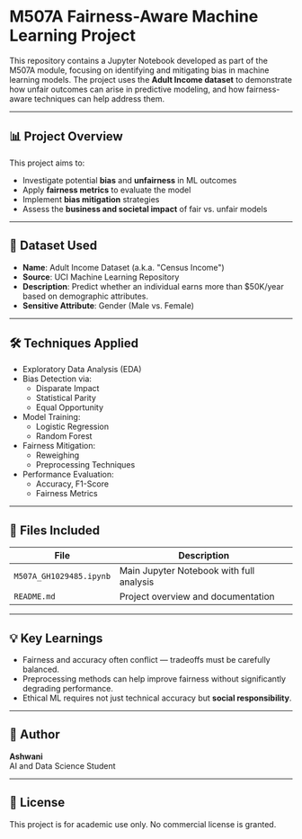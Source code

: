 # M507A Fairness-Aware Machine Learning Project

This repository contains a Jupyter Notebook developed as part of the M507A module, focusing on identifying and mitigating bias in machine learning models. The project uses the **Adult Income dataset** to demonstrate how unfair outcomes can arise in predictive modeling, and how fairness-aware techniques can help address them.

---

## 📊 Project Overview

This project aims to:

- Investigate potential **bias** and **unfairness** in ML outcomes
- Apply **fairness metrics** to evaluate the model
- Implement **bias mitigation** strategies
- Assess the **business and societal impact** of fair vs. unfair models

---

## 🧠 Dataset Used

- **Name**: Adult Income Dataset (a.k.a. "Census Income")
- **Source**: UCI Machine Learning Repository
- **Description**: Predict whether an individual earns more than $50K/year based on demographic attributes.
- **Sensitive Attribute**: Gender (Male vs. Female)

---

## 🛠️ Techniques Applied

- Exploratory Data Analysis (EDA)
- Bias Detection via:
  - Disparate Impact
  - Statistical Parity
  - Equal Opportunity
- Model Training:
  - Logistic Regression
  - Random Forest
- Fairness Mitigation:
  - Reweighing
  - Preprocessing Techniques
- Performance Evaluation:
  - Accuracy, F1-Score
  - Fairness Metrics

---

## 📁 Files Included

| File                          | Description                                  |
|------------------------------|----------------------------------------------|
| `M507A_GH1029485.ipynb`       | Main Jupyter Notebook with full analysis     |
| `README.md`                  | Project overview and documentation           |

---

## 💡 Key Learnings

- Fairness and accuracy often conflict — tradeoffs must be carefully balanced.
- Preprocessing methods can help improve fairness without significantly degrading performance.
- Ethical ML requires not just technical accuracy but **social responsibility**.

---

## 👤 Author

**Ashwani**  
AI and Data Science Student


---

## 📜 License

This project is for academic use only. No commercial license is granted.
